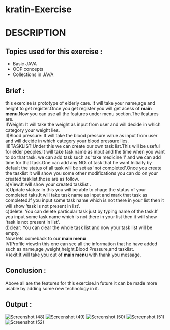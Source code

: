 # kratin-Exercise
# DESCRIPTION
## Topics used for this exercise :<br>
- Basic JAVA<br>
- OOP concepts<br>
- Collections in JAVA<br>
## Brief :<br>
this exercise is prototype of elderly care. It will take your name,age and height to get register.Once you get register you will get acess of **main menu**.Now you can use all the features under menu section.The features are.<br>
I)Weight: It will take the weight as input from user and will decide in which category your weight lies.<br>
II)Blood pressure: It will take the blood pressure value as input from user and will decide in which category your blood pressure lies.<br>
III)TASKLIST:Under this we can create our own task list.This will be useful for elder peoples.It will take task name as input and the time when you want to do that task.
we can add task such as 'take medicine 1' and we can add time for that task.One can add any NO. of task that he want.Initially by default the status of all task will
be set as 'not completed'.Once you create the tasklist it will show you some other modifications you can do on your created tasklist.those are as follow.<br>
a)View:It will show your created tasklist .<br>
b)Update status: In this you will be able to chage the status of your completed taks.It will take task name as input and mark that task as completed.If you input
some task name which is not there in your list then it will show 'task is not present in list'.<br>
c)delete: You can delete particular task just by typing name of the task.If you input some task name which is not there in your list then it will show 'task is not present in list'.<br>
d)clear: You can clear the whole task list and now your task list will be empty.<br>
Now lets comeback to our **main menu**<br>
IV)Profile view:In this one can see all the information that he have added such as name,age ,weight,height,Blood Pressure,and tasklist.<br>
V)exit:It will take you out of **main menu** with thank you message.<br>
## Conclusion : <br>
Above all are the features for this exercise.In future it can be made more usable by adding some new technology in it.
## Output :<br>
![Screenshot (48)](https://user-images.githubusercontent.com/114091861/191814965-511877b6-34f7-4d7b-b605-f556c5a3f0a6.png)
![Screenshot (49)](https://user-images.githubusercontent.com/114091861/191815247-d0e87a1a-199b-4fa8-8d92-921d0729c8ec.png)
![Screenshot (50)](https://user-images.githubusercontent.com/114091861/191815276-1e86288e-32e2-4ef4-b7b6-0a63024b4779.png)
![Screenshot (51)](https://user-images.githubusercontent.com/114091861/191815301-c35914e3-abdc-4005-b22e-d9b55974f6d4.png)
![Screenshot (52)](https://user-images.githubusercontent.com/114091861/191815332-ac5b453b-9458-4819-919f-e9164cd0c162.png)
